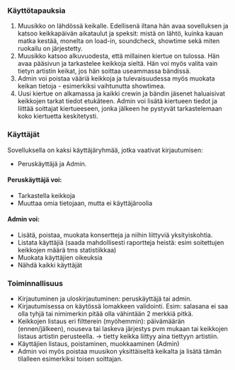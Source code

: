 
### Käyttötapauksia
1. Muusikko on lähdössä keikalle. Edellisenä iltana hän avaa sovelluksen ja katsoo keikkapäivän aikataulut ja speksit: mistä on lähtö, kuinka kauan matka kestää, monelta on load-in, soundcheck, showtime sekä miten ruokailu on järjestetty. 
2. Muusikko katsoo alkuvuodesta, että millainen kiertue on tulossa. Hän avaa pääsivun ja tarkastelee keikkoja sieltä. Hän voi myös valita vain tietyn artistin keikat, jos hän soittaa useammassa bändissä. 
3. Admin voi poistaa vääriä keikkoja ja tulevaisuudessa myös muokata keikan tietoja - esimerkiksi vaihtunutta showtimea. 
4. Uusi kiertue on alkamassa ja kaikki crewin ja bändin jäsenet haluaisivat keikkojen tarkat tiedot etukäteen. Admin voi lisätä kiertueen tiedot ja liittää soittajat kiertueeseen, jonka jälkeen he pystyvät tarkastelemaan koko kiertuetta keskitetysti.


### Käyttäjät
Sovelluksella on kaksi käyttäjäryhmää, jotka vaativat kirjautumisen:
- Peruskäyttäjä ja Admin.

#### Peruskäyttäjä voi:
- Tarkastella keikkoja
- Muuttaa omia tietojaan, mutta ei käyttäjäroolia

#### Admin voi:
- Lisätä, poistaa, muokata konsertteja ja niihin liittyviä yksityiskohtia.
- Listata käyttäjiä (saada mahdollisesti raportteja heistä: esim soitettujen keikkojen määrä tms statistiikkaa)
- Muokata käyttäjien oikeuksia
- Nähdä kaikki käyttäjät

### Toiminnallisuus
- Kirjautuminen ja uloskirjautuminen: peruskäyttäjä tai admin.
- Kirjautumisessa on käytössä lomakkeen validointi. Esim: salasana ei saa olla tyhjä tai nimimerkin pitää olla vähintään 2 merkkiä pitkä. 
- Keikkojen listaus eri filtterein (myöhemmin): päivämäärän (ennen/jälkeen), nouseva tai laskeva järjestys pvm mukaan tai keikkojen listaus artistin perusteella. -> tietty keikka liittyy aina tiettyyn artistiin.
- Käyttäjien listaus, poistaminen, muokkaaminen (Admin)
- Admin voi myös poistaa muusikon yksittäiseltä keikalta ja lisätä tämän tilalleen esimerkiksi toisen soittajan.

